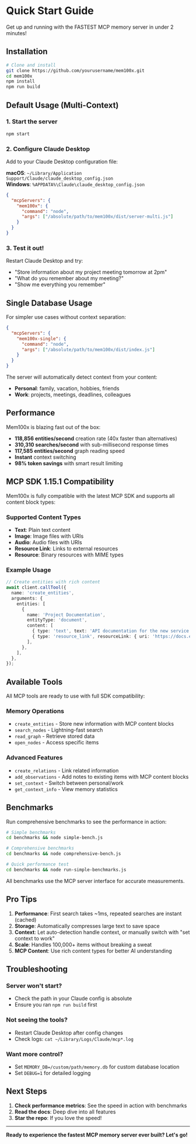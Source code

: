 # Quick Start Guide

Get up and running with the FASTEST MCP memory server in under 2 minutes!

## Installation

```bash
# Clone and install
git clone https://github.com/yourusername/mem100x.git
cd mem100x
npm install
npm run build
```

## Default Usage (Multi-Context)

### 1. Start the server

```bash
npm start
```

### 2. Configure Claude Desktop

Add to your Claude Desktop configuration file:

**macOS**: `~/Library/Application Support/Claude/claude_desktop_config.json`  
**Windows**: `%APPDATA%\Claude\claude_desktop_config.json`

```json
{
  "mcpServers": {
    "mem100x": {
      "command": "node",
      "args": ["/absolute/path/to/mem100x/dist/server-multi.js"]
    }
  }
}
```

### 3. Test it out!

Restart Claude Desktop and try:

- "Store information about my project meeting tomorrow at 2pm"
- "What do you remember about my meeting?"
- "Show me everything you remember"

## Single Database Usage

For simpler use cases without context separation:

```json
{
  "mcpServers": {
    "mem100x-single": {
      "command": "node",
      "args": ["/absolute/path/to/mem100x/dist/index.js"]
    }
  }
}
```

The server will automatically detect context from your content:

- **Personal**: family, vacation, hobbies, friends
- **Work**: projects, meetings, deadlines, colleagues

## Performance

Mem100x is blazing fast out of the box:

- **118,856 entities/second** creation rate (40x faster than alternatives)
- **310,310 searches/second** with sub-millisecond response times
- **117,585 entities/second** graph reading speed
- **Instant** context switching
- **98% token savings** with smart result limiting

## MCP SDK 1.15.1 Compatibility

Mem100x is fully compatible with the latest MCP SDK and supports all content block types:

### Supported Content Types

- **Text**: Plain text content
- **Image**: Image files with URIs
- **Audio**: Audio files with URIs
- **Resource Link**: Links to external resources
- **Resource**: Binary resources with MIME types

### Example Usage

```typescript
// Create entities with rich content
await client.callTool({
  name: 'create_entities',
  arguments: {
    entities: [
      {
        name: 'Project Documentation',
        entityType: 'document',
        content: [
          { type: 'text', text: 'API documentation for the new service' },
          { type: 'resource_link', resourceLink: { uri: 'https://docs.example.com/api' } },
        ],
      },
    ],
  },
});
```

## Available Tools

All MCP tools are ready to use with full SDK compatibility:

### Memory Operations

- `create_entities` - Store new information with MCP content blocks
- `search_nodes` - Lightning-fast search
- `read_graph` - Retrieve stored data
- `open_nodes` - Access specific items

### Advanced Features

- `create_relations` - Link related information
- `add_observations` - Add notes to existing items with MCP content blocks
- `set_context` - Switch between personal/work
- `get_context_info` - View memory statistics

## Benchmarks

Run comprehensive benchmarks to see the performance in action:

```bash
# Simple benchmarks
cd benchmarks && node simple-bench.js

# Comprehensive benchmarks
cd benchmarks && node comprehensive-bench.js

# Quick performance test
cd benchmarks && node run-simple-benchmarks.js
```

All benchmarks use the MCP server interface for accurate measurements.

## Pro Tips

1. **Performance**: First search takes ~1ms, repeated searches are instant (cached)
2. **Storage**: Automatically compresses large text to save space
3. **Context**: Let auto-detection handle context, or manually switch with "set context to work"
4. **Scale**: Handles 100,000+ items without breaking a sweat
5. **MCP Content**: Use rich content types for better AI understanding

## Troubleshooting

### Server won't start?

- Check the path in your Claude config is absolute
- Ensure you ran `npm run build` first

### Not seeing the tools?

- Restart Claude Desktop after config changes
- Check logs: `cat ~/Library/Logs/Claude/mcp*.log`

### Want more control?

- Set `MEMORY_DB=/custom/path/memory.db` for custom database location
- Set `DEBUG=1` for detailed logging

## Next Steps

1. **Check performance metrics**: See the speed in action with benchmarks
2. **Read the docs**: Deep dive into all features
3. **Star the repo**: If you love the speed!

---

**Ready to experience the fastest MCP memory server ever built? Let's go!**
